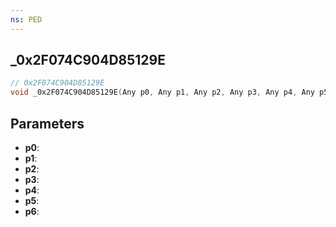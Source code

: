 ```yaml
---
ns: PED
---
```

## _0x2F074C904D85129E

```c
// 0x2F074C904D85129E
void _0x2F074C904D85129E(Any p0, Any p1, Any p2, Any p3, Any p4, Any p5, Any p6);
```


## Parameters
* **p0**: 
* **p1**: 
* **p2**: 
* **p3**: 
* **p4**: 
* **p5**: 
* **p6**: 


